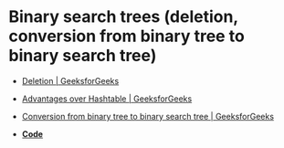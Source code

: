 # Binary search trees (deletion, conversion from binary tree to binary search tree)
- [Deletion | GeeksforGeeks](https://www.geeksforgeeks.org/binary-search-tree-set-2-delete/)

- [Advantages over Hashtable | GeeksforGeeks](https://www.geeksforgeeks.org/advantages-of-bst-over-hash-table/)

- [Conversion from binary tree to binary search tree | GeeksforGeeks](https://www.geeksforgeeks.org/binary-tree-to-binary-search-tree-conversion/)

- [**Code**](code)
